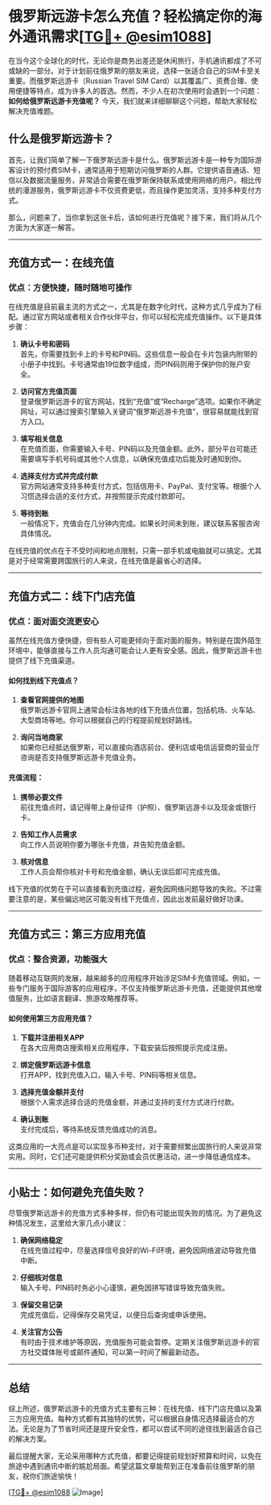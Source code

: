 # 俄罗斯远游卡怎么充值？轻松搞定你的海外通讯需求[[TG💪+ @esim1088](https://t.me/s/esim1088)]

在当今这个全球化的时代，无论你是商务出差还是休闲旅行，手机通讯都成了不可或缺的一部分。对于计划前往俄罗斯的朋友来说，选择一张适合自己的SIM卡至关重要。而俄罗斯远游卡（Russian Travel SIM Card）以其覆盖广、资费合理、使用便捷等特点，成为许多人的首选。然而，不少人在初次使用时会遇到一个问题：**如何给俄罗斯远游卡充值呢？** 今天，我们就来详细聊聊这个问题，帮助大家轻松解决充值难题。

## 什么是俄罗斯远游卡？

首先，让我们简单了解一下俄罗斯远游卡是什么。俄罗斯远游卡是一种专为国际游客设计的预付费SIM卡，通常适用于短期访问俄罗斯的人群。它提供语音通话、短信以及数据流量服务，非常适合需要在俄罗斯保持联系或使用网络的用户。相比传统的漫游服务，俄罗斯远游卡不仅资费更低，而且操作更加灵活，支持多种支付方式。

那么，问题来了，当你拿到这张卡后，该如何进行充值呢？接下来，我们将从几个方面为大家逐一解答。

---

## 充值方式一：在线充值

### 优点：方便快捷，随时随地可操作
在线充值是目前最主流的方式之一，尤其是在数字化时代，这种方式几乎成为了标配。通过官方网站或者相关合作伙伴平台，你可以轻松完成充值操作。以下是具体步骤：

1. **确认卡号和密码**  
   首先，你需要找到卡上的卡号和PIN码。这些信息一般会在卡片包装内附带的小册子中找到。卡号通常由19位数字组成，而PIN码则用于保护你的账户安全。

2. **访问官方充值页面**  
   登录俄罗斯远游卡的官方网站，找到“充值”或“Recharge”选项。如果你不确定网址，可以通过搜索引擎输入关键词“俄罗斯远游卡充值”，很容易就能找到官方入口。

3. **填写相关信息**  
   在充值页面，你需要输入卡号、PIN码以及充值金额。此外，部分平台可能还需要填写手机号码或其他个人信息，以确保充值成功后能及时通知到你。

4. **选择支付方式并完成付款**  
   官方网站通常支持多种支付方式，包括信用卡、PayPal、支付宝等。根据个人习惯选择合适的支付方式，并按照提示完成付款即可。

5. **等待到账**  
   一般情况下，充值会在几分钟内完成。如果长时间未到账，建议联系客服咨询具体情况。

在线充值的优点在于不受时间和地点限制，只需一部手机或电脑就可以搞定。尤其是对于经常需要跨国旅行的人来说，在线充值是最省心的选择。

---

## 充值方式二：线下门店充值

### 优点：面对面交流更安心
虽然在线充值方便快捷，但有些人可能更倾向于面对面的服务。特别是在国外陌生环境中，能够直接与工作人员沟通可能会让人更有安全感。因此，俄罗斯远游卡也提供了线下充值渠道。

#### 如何找到线下充值点？
1. **查看官网提供的地图**  
   俄罗斯远游卡官网上通常会标注各地的线下充值点位置，包括机场、火车站、大型商场等地。你可以根据自己的行程提前规划好路线。

2. **询问当地商家**  
   如果你已经抵达俄罗斯，可以直接向酒店前台、便利店或电信运营商的营业厅咨询是否支持俄罗斯远游卡充值业务。

#### 充值流程：
1. **携带必要文件**  
   前往充值点时，请记得带上身份证件（护照）、俄罗斯远游卡以及现金或银行卡。

2. **告知工作人员需求**  
   向工作人员说明你要为哪张卡充值，并告知充值金额。

3. **核对信息**  
   工作人员会帮你核对卡号和充值金额，确认无误后即可完成充值。

线下充值的优势在于可以直接看到充值过程，避免因网络问题导致的失败。不过需要注意的是，某些偏远地区可能没有线下充值点，因此出发前最好做好功课。

---

## 充值方式三：第三方应用充值

### 优点：整合资源，功能强大
随着移动互联网的发展，越来越多的应用程序开始涉足SIM卡充值领域。例如，一些专门服务于国际游客的应用程序，不仅支持俄罗斯远游卡充值，还能提供其他增值服务，比如语言翻译、旅游攻略推荐等。

#### 如何使用第三方应用充值？
1. **下载并注册相关APP**  
   在各大应用商店搜索相关应用程序，下载安装后按照提示完成注册。

2. **绑定俄罗斯远游卡信息**  
   打开APP，找到充值入口，输入卡号、PIN码等相关信息。

3. **选择充值金额并支付**  
   根据个人需求选择合适的充值金额，并通过支持的支付方式进行付款。

4. **确认到账**  
   支付完成后，等待系统反馈充值成功的消息。

这类应用的一大亮点是可以实现多币种支付，对于需要频繁出国旅行的人来说非常实用。同时，它们还可能提供积分奖励或会员优惠活动，进一步降低通信成本。

---

## 小贴士：如何避免充值失败？

尽管俄罗斯远游卡的充值方式多种多样，但仍有可能出现失败的情况。为了避免这种情况发生，这里给大家几点小建议：

1. **确保网络稳定**  
   在线充值过程中，尽量选择信号良好的Wi-Fi环境，避免因网络波动导致充值中断。

2. **仔细核对信息**  
   输入卡号、PIN码时务必小心谨慎，避免因拼写错误导致充值失败。

3. **保留交易记录**  
   完成充值后，记得保存交易凭证，以便日后查询或申诉使用。

4. **关注官方公告**  
   有时由于技术维护等原因，充值服务可能会暂停。定期关注俄罗斯远游卡的官方社交媒体账号或邮件通知，可以第一时间了解最新动态。

---

## 总结

综上所述，俄罗斯远游卡的充值方式主要有三种：在线充值、线下门店充值以及第三方应用充值。每种方式都有其独特的优势，可以根据自身情况选择最适合的方法。无论是为了节省时间还是提升安全性，都可以尝试不同的途径找到最适合自己的解决方案。

最后提醒大家，无论采用哪种方式充值，都要记得提前规划好预算和时间，以免在旅途中遇到通讯中断的尴尬局面。希望这篇文章能帮到正在准备前往俄罗斯的朋友，祝你们旅途愉快！

[[TG💪+ @esim1088](https://t.me/s/esim1088) ![Image](https://i.postimg.cc/4NQfJmqS/Snipaste-2025-05-13-00-14-12.png)]